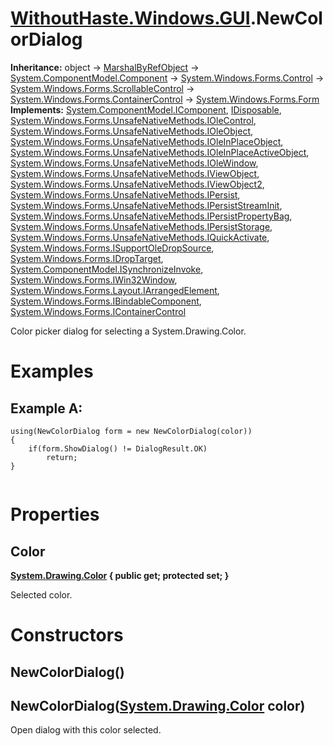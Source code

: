 # [WithoutHaste.Windows.GUI](TableOfContents.WithoutHaste.Windows.GUI.md).NewColorDialog

**Inheritance:** object → [MarshalByRefObject](https://docs.microsoft.com/en-us/dotnet/api/system.marshalbyrefobject) → [System.ComponentModel.Component](https://docs.microsoft.com/en-us/dotnet/api/system.componentmodel.component) → [System.Windows.Forms.Control](https://docs.microsoft.com/en-us/dotnet/api/system.windows.forms.control) → [System.Windows.Forms.ScrollableControl](https://docs.microsoft.com/en-us/dotnet/api/system.windows.forms.scrollablecontrol) → [System.Windows.Forms.ContainerControl](https://docs.microsoft.com/en-us/dotnet/api/system.windows.forms.containercontrol) → [System.Windows.Forms.Form](https://docs.microsoft.com/en-us/dotnet/api/system.windows.forms.form)  
**Implements:** [System.ComponentModel.IComponent](https://docs.microsoft.com/en-us/dotnet/api/system.componentmodel.icomponent), [IDisposable](https://docs.microsoft.com/en-us/dotnet/api/system.idisposable), [System.Windows.Forms.UnsafeNativeMethods.IOleControl](https://docs.microsoft.com/en-us/dotnet/api/system.windows.forms.unsafenativemethods.iolecontrol), [System.Windows.Forms.UnsafeNativeMethods.IOleObject](https://docs.microsoft.com/en-us/dotnet/api/system.windows.forms.unsafenativemethods.ioleobject), [System.Windows.Forms.UnsafeNativeMethods.IOleInPlaceObject](https://docs.microsoft.com/en-us/dotnet/api/system.windows.forms.unsafenativemethods.ioleinplaceobject), [System.Windows.Forms.UnsafeNativeMethods.IOleInPlaceActiveObject](https://docs.microsoft.com/en-us/dotnet/api/system.windows.forms.unsafenativemethods.ioleinplaceactiveobject), [System.Windows.Forms.UnsafeNativeMethods.IOleWindow](https://docs.microsoft.com/en-us/dotnet/api/system.windows.forms.unsafenativemethods.iolewindow), [System.Windows.Forms.UnsafeNativeMethods.IViewObject](https://docs.microsoft.com/en-us/dotnet/api/system.windows.forms.unsafenativemethods.iviewobject), [System.Windows.Forms.UnsafeNativeMethods.IViewObject2](https://docs.microsoft.com/en-us/dotnet/api/system.windows.forms.unsafenativemethods.iviewobject2), [System.Windows.Forms.UnsafeNativeMethods.IPersist](https://docs.microsoft.com/en-us/dotnet/api/system.windows.forms.unsafenativemethods.ipersist), [System.Windows.Forms.UnsafeNativeMethods.IPersistStreamInit](https://docs.microsoft.com/en-us/dotnet/api/system.windows.forms.unsafenativemethods.ipersiststreaminit), [System.Windows.Forms.UnsafeNativeMethods.IPersistPropertyBag](https://docs.microsoft.com/en-us/dotnet/api/system.windows.forms.unsafenativemethods.ipersistpropertybag), [System.Windows.Forms.UnsafeNativeMethods.IPersistStorage](https://docs.microsoft.com/en-us/dotnet/api/system.windows.forms.unsafenativemethods.ipersiststorage), [System.Windows.Forms.UnsafeNativeMethods.IQuickActivate](https://docs.microsoft.com/en-us/dotnet/api/system.windows.forms.unsafenativemethods.iquickactivate), [System.Windows.Forms.ISupportOleDropSource](https://docs.microsoft.com/en-us/dotnet/api/system.windows.forms.isupportoledropsource), [System.Windows.Forms.IDropTarget](https://docs.microsoft.com/en-us/dotnet/api/system.windows.forms.idroptarget), [System.ComponentModel.ISynchronizeInvoke](https://docs.microsoft.com/en-us/dotnet/api/system.componentmodel.isynchronizeinvoke), [System.Windows.Forms.IWin32Window](https://docs.microsoft.com/en-us/dotnet/api/system.windows.forms.iwin32window), [System.Windows.Forms.Layout.IArrangedElement](https://docs.microsoft.com/en-us/dotnet/api/system.windows.forms.layout.iarrangedelement), [System.Windows.Forms.IBindableComponent](https://docs.microsoft.com/en-us/dotnet/api/system.windows.forms.ibindablecomponent), [System.Windows.Forms.IContainerControl](https://docs.microsoft.com/en-us/dotnet/api/system.windows.forms.icontainercontrol)  

Color picker dialog for selecting a System.Drawing.Color.  

# Examples

## Example A:


```
using(NewColorDialog form = new NewColorDialog(color))
{
	if(form.ShowDialog() != DialogResult.OK)
		return;
}
  
```  

# Properties

## Color

**[System.Drawing.Color](https://docs.microsoft.com/en-us/dotnet/api/system.drawing.color) { public get; protected set; }**  

Selected color.  

# Constructors

## NewColorDialog()

## NewColorDialog([System.Drawing.Color](https://docs.microsoft.com/en-us/dotnet/api/system.drawing.color) color)

Open dialog with this color selected.  

